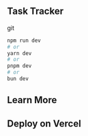 ## Task Tracker

git

```bash
npm run dev
# or
yarn dev
# or
pnpm dev
# or
bun dev
```



## Learn More


## Deploy on Vercel


